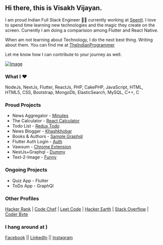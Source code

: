 ## Hi there, this is Visakh Vijayan. 

I am proud Indian Full Stack Engineer :man_technologist: currently working at [SeenIt](https://www.seenit.in/). I love to spend time learning new technologies and the magic they create on the screen. Currently I am doing a comparision among Flutter and React Native. 

When am not learning about Technology, I do the next best thing. Writing about them. You can find me at [TheIndianProgrammer](https://theindianprogrammer.in/)

Let me know how I can contribute to your journey as well.

[![Image](https://ssl-static.libsyn.com/p/assets/3/3/5/5/3355e10978b9597f/BuyCoffeeButton2.png)](https://www.buymeacoffee.com/vjnvisakh)

### What I :heart:
NodeJs, NextJs, Flutter, ReactJs, PHP, CakePHP, JavaScript, HTML, HTML5, CSS, Bootstrap, MongoDb, ElasticSearch, MySQL, C++, C

### Proud Projects
* News Aggregator - [Minutes](https://play.google.com/store/apps/details?id=com.souparnika.newsapp)
* The Calculator - [React Calculator](https://stoic-fermi-015dbe.netlify.app/)
* Todo List - [Redux Todo](https://todo-4ebff.web.app/)
* News Blogger - [Khashkhobar](http://khashkhobar.in/)
* Books & Authors - [Sample Graphql](https://github.com/visakhvjn/books_and_authors)
* Flutter Auth Login - [Auth](https://github.com/visakhvjn/flutter_sign_ins)
* Vawsum - [Chrome Extension](https://chrome.google.com/webstore/detail/vawsum/nlnlaejdflfogfdekfjnlfbgbjcapmnn?hl=en)
* NestJs+Graphql - [Dummy](https://github.com/visakhvjn/nestjs_graphql)
* Text-2-Image - [Funny](https://github.com/visakhvjn/text2image)

### Ongoing Projects
* Quiz App - Flutter
* ToDo App - GraphQl

### Other Profiles
[Hacker Rank](https://www.hackerrank.com/vjnvisakh) | [Code Chef](https://www.codechef.com/users/vjnvisakh) | [Leet Code](https://leetcode.com/visakhvjn101/) | [Hacker Earth](https://www.hackerearth.com/@vjnvisakh) | [Stack Overflow](https://stackoverflow.com/users/7426254/visakh-vijayan) | [Coder Byte](https://coderbyte.com/profile/vjnvisakh)

### I hang around at )
[Facebook](https://www.facebook.com/vjnvisakh) || [LinkedIn](https://www.linkedin.com/in/vjnvisakh/) || [Instagram](https://www.instagram.com/vjnvisakh/)

